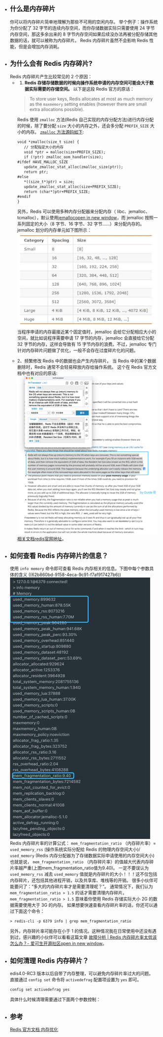 - ## 什么是内存碎片
  你可以将内存碎片简单地理解为那些不可用的空闲内存。
  举个例子：操作系统为你分配了 32 字节的连续内存空间，而你存储数据实际只需要使用 24 字节内存空间，那这多余出来的 8 字节内存空间如果后续没办法再被分配存储其他数据的话，就可以被称为内存碎片。
  Redis 内存碎片虽然不会影响 Redis 性能，但是会增加内存消耗。
- ## 为什么会有 Redis 内存碎片?
  Redis 内存碎片产生比较常见的 2 个原因：
	- 1. **Redis 存储存储数据的时候向操作系统申请的内存空间可能会大于数据实际需要的存储空间。**
	  以下是这段 Redis 官方的原话：
	  
	  >To store user keys, Redis allocates at most as much memory as the `maxmemory` setting enables (however there are small extra allocations possible).
	  
	  Redis 使用 `zmalloc` 方法(Redis 自己实现的内存分配方法)进行内存分配的时候，除了要分配 `size` 大小的内存之外，还会多分配 `PREFIX_SIZE` 大小的内存。
	  [`zmalloc` 方法源码如下](https://github.com/antirez/redis-tools/blob/master/zmalloc.c):
	  ```
	  void *zmalloc(size_t size) {
	     // 分配指定大小的内存
	     void *ptr = malloc(size+PREFIX_SIZE);
	     if (!ptr) zmalloc_oom_handler(size);
	  #ifdef HAVE_MALLOC_SIZE
	     update_zmalloc_stat_alloc(zmalloc_size(ptr));
	     return ptr;
	  #else
	     *((size_t*)ptr) = size;
	     update_zmalloc_stat_alloc(size+PREFIX_SIZE);
	     return (char*)ptr+PREFIX_SIZE;
	  #endif
	  }
	  ```
	  另外，Redis 可以使用多种内存分配器来分配内存（ libc、jemalloc、tcmalloc），默认使用[jemallocopen in new window](https://github.com/jemalloc/jemalloc)，而 jemalloc 按照一系列固定的大小（8 字节、16 字节、32 字节......）来分配内存的。jemalloc 划分的内存单元如下图所示：
	  ![image.png](../assets/image_1656251029996_0.png)
	  当程序申请的内存最接近某个固定值时，jemalloc 会给它分配相应大小的空间，就比如说程序需要申请 17 字节的内存，jemalloc 会直接给它分配 32 字节的内存，这样会导致有 15 字节内存的浪费。不过，jemalloc 专门针对内存碎片问题做了优化，一般不会存在过度碎片化的问题。
	- 2、频繁修改 Redis 中的数据也会产生内存碎片。
	  当 Redis 中的某个数据删除时，Redis 通常不会轻易释放内存给操作系统。
	  这个在 Redis 官方文档中也有对应的原话:
	  ![image.png](../assets/image_1656251088089_0.png)
	  [相关文档redis官网地址](https://redis.io/topics/memory-optimization)。
- ## 如何查看 Redis 内存碎片的信息？
  使用 `info memory` 命令即可查看 Redis 内存相关的信息。下图中每个参数具体的含义 ((62b860bd-9158-4eca-9c91-f7af917427b6))
  ![image.png](../assets/image_1656251309031_0.png) 
  Redis 内存碎片率的计算公式： `mem_fragmentation_ratio` （内存碎片率）= `used_memory_rss` (操作系统实际分配给 Redis 的物理内存空间大小)/ `used_memory` (Redis 内存分配器为了存储数据实际申请使用的内存空间大小)
  也就是说， `mem_fragmentation_ratio` （内存碎片率）的值越大代表内存碎片率越严重(上图mem_fragmentation_ratio值为9.40)。
  一定不要误认为 `used_memory_rss` 减去 `used_memory` 值就是内存碎片的大小！！！这不仅包括内存碎片，还包括其他进程开销，以及共享库、堆栈等的开销。
  很多小伙伴可能要问了：“多大的内存碎片率才是需要清理呢？”。
  通常情况下，我们认为 `mem_fragmentation_ratio > 1.5` 的话才需要清理内存碎片。 `mem_fragmentation_ratio > 1.5` 意味着你使用 Redis 存储实际大小 2G 的数据需要使用大于 3G 的内存。
  如果想要快速查看内存碎片率的话，你还可以通过下面这个命令：
  ```
  > redis-cli -p 6379 info | grep mem_fragmentation_ratio
  ```
  另外，内存碎片率可能存在小于 1 的情况。这种情况我在日常使用中还没有遇到过，感兴趣的小伙伴可以看看这篇文章
  [故障分析 | Redis 内存碎片率太低该怎么办？- 爱可生开源社区open in new window](https://mp.weixin.qq.com/s/drlDvp7bfq5jt2M5pTqJCw)。
- ## 如何清理 Redis 内存碎片？
  edis4.0-RC3 版本以后自带了内存整理，可以避免内存碎片率过大的问题。
  直接通过 `config set` 命令将 `activedefrag` 配置项设置为 `yes` 即可。
  ```
  config set activedefrag yes
  ```
  具体什么时候清理需要通过下面两个参数控制：
- ## 参考
  [Redis 官方文档 内存优化](https://redis.io/topics/memory-optimization)